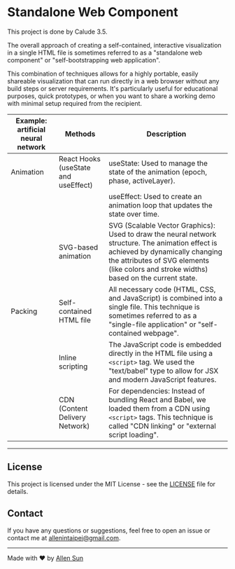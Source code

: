# Standalone Web Component

This project is done by Calude 3.5.

The overall approach of creating a self-contained, interactive visualization in a single HTML file is sometimes referred to as a "standalone web component" or "self-bootstrapping web application".

This combination of techniques allows for a highly portable, easily shareable visualization that can run directly in a web browser without any build steps or server requirements. It's particularly useful for educational purposes, quick prototypes, or when you want to share a working demo with minimal setup required from the recipient.

|Example: artificial neural network|Methods|Description|
|-|-|-|
|Animation|React Hooks (useState and useEffect)|useState: Used to manage the state of the animation (epoch, phase, activeLayer).|
|||useEffect: Used to create an animation loop that updates the state over time.|
||SVG-based animation|SVG (Scalable Vector Graphics): Used to draw the neural network structure. The animation effect is achieved by dynamically changing the attributes of SVG elements (like colors and stroke widths) based on the current state.|
|Packing|Self-contained HTML file|All necessary code (HTML, CSS, and JavaScript) is combined into a single file. This technique is sometimes referred to as a "single-file application" or "self-contained webpage".|
||Inline scripting|The JavaScript code is embedded directly in the HTML file using a `<script>` tag. We used the "text/babel" type to allow for JSX and modern JavaScript features.|
||CDN (Content Delivery Network)|For dependencies: Instead of bundling React and Babel, we loaded them from a CDN using `<script>` tags. This technique is called "CDN linking" or "external script loading".|

---

## License

This project is licensed under the MIT License - see the [LICENSE](LICENSE) file for details.

## Contact

If you have any questions or suggestions, feel free to open an issue or contact me at [allenintaipei@gmail.com](mailto:allnintapei@gmil.com).

---

Made with ❤️ by [Allen Sun](https://github.com/allenintaipei)
